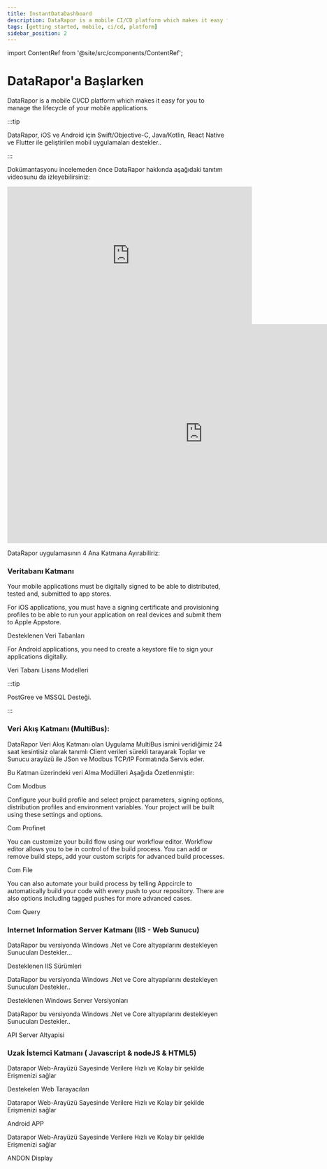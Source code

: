 ```yaml
---
title: InstantDataDashboard
description: DataRapor is a mobile CI/CD platform which makes it easy for you to manage the lifecycle of your mobile applications.
tags: [getting started, mobile, ci/cd, platform]
sidebar_position: 2
---
```


import ContentRef from '@site/src/components/ContentRef';

# DataRapor'a Başlarken

DataRapor is a mobile CI/CD platform which makes it easy for you to manage the lifecycle of your mobile applications.

:::tip

DataRapor, iOS ve Android için Swift/Objective-C, Java/Kotlin, React Native ve Flutter ile geliştirilen mobil uygulamaları destekler..

:::

Dokümantasyonu incelemeden önce DataRapor hakkında aşağıdaki tanıtım videosunu da izleyebilirsiniz:

<iframe width="560" height="315" src="https://www.youtube.com/embed/OUoZFGqJFdM" title="YouTube video player" frameborder="0" allow="accelerometer; autoplay; clipboard-write; encrypted-media; gyroscope; picture-in-picture" allowfullscreen></iframe>

<iframe width="893" height="502" src="https://www.youtube.com/embed/S0cbJtGzDls" title="Cihazpark.com" frameborder="0" allow="accelerometer; autoplay; clipboard-write; encrypted-media; gyroscope; picture-in-picture;"  allowfullscreen></iframe>

DataRapor uygulamasının 4 Ana Katmana Ayırabiliriz:

### Veritabanı Katmanı

Your mobile applications must be digitally signed to be able to distributed, tested and, submitted to app stores.

For iOS applications, you must have a signing certificate and provisioning profiles to be able to run your application on real devices and submit them to Apple Appstore.

<ContentRef url="/">
  Desteklenen Veri Tabanları
</ContentRef>

For Android applications, you need to create a keystore file to sign your applications digitally.

<ContentRef url="/">Veri Tabanı Lisans Modelleri</ContentRef>

 
:::tip

PostGree ve MSSQL Desteği.

:::

### Veri Akış Katmanı (MultiBus):

DataRapor Veri Akış Katmanı olan Uygulama MultiBus ismini veridiğimiz 24 saat kesintisiz olarak tanımlı Client verileri sürekli tarayarak Toplar ve Sunucu arayüzü ile JSon ve Modbus TCP/IP  Formatında Servis eder.  

Bu Katman üzerindeki veri Alma Modülleri Aşağıda Özetlenmiştir:

<ContentRef url="/">Com Modbus</ContentRef>

Configure your build profile and select project parameters, signing options, distribution profiles and environment variables. Your project will be built using these settings and options.

<ContentRef url="/">Com Profinet</ContentRef>

You can customize your build flow using our workflow editor. Workflow editor allows you to be in control of the build process. You can add or remove build steps, add your custom scripts for advanced build processes.

<ContentRef url="/">Com File</ContentRef>

You can also automate your build process by telling Appcircle to automatically build your code with every push to your repository. There are also options including tagged pushes for more advanced cases.

<ContentRef url="/">
  Com Query
</ContentRef>

###

### Internet Information Server Katmanı (IIS - Web Sunucu)

DataRapor bu versiyonda Windows .Net ve Core altyapılarını destekleyen Sunucuları Destekler...

<ContentRef url="/">Desteklenen IIS Sürümleri</ContentRef>

DataRapor bu versiyonda Windows .Net ve Core altyapılarını destekleyen Sunucuları Destekler..

<ContentRef url="/">
  Desteklenen Windows Server Versiyonları
</ContentRef>

DataRapor bu versiyonda Windows .Net ve Core altyapılarını destekleyen Sunucuları Destekler..

<ContentRef url="/">API Server Altyapisi</ContentRef>

### Uzak İstemci Katmanı ( Javascript & nodeJS  & HTML5)

Datarapor Web-Arayüzü Sayesinde Verilere Hızlı ve Kolay bir şekilde Erişmenizi sağlar

<ContentRef url="/">Destekelen Web Tarayacıları</ContentRef>

Datarapor Web-Arayüzü Sayesinde Verilere Hızlı ve Kolay bir şekilde Erişmenizi sağlar

<ContentRef url="/">Android APP</ContentRef>

Datarapor Web-Arayüzü Sayesinde Verilere Hızlı ve Kolay bir şekilde Erişmenizi sağlar

<ContentRef url="/">ANDON Display</ContentRef>

